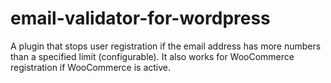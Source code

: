 # email-validator-for-wordpress
A plugin that stops user registration if the email address has more numbers than a specified limit (configurable). It also works for WooCommerce registration if WooCommerce is active.
